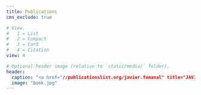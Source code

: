 ```yaml
---
title: Publications
cms_exclude: true

# View.
#   1 = List
#   2 = Compact
#   3 = Card
#   4 = Citation
view: 4

# Optional header image (relative to `static/media/` folder).
header:
  caption: "<a href="//publicationslist.org/javier.fumanal" title="JAVIER IDOCIN - publications list">publications list</a>"
  image: "book.jpg"
---
```

